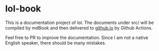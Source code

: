 # lol-book

This is a documentation project of lol.
The documents under src/ will be compiled by mdBook and then delivered to
[github.io](https://akiradeveloper.github.io/lol/) by Github Actions.

Feel free to PR to improve the documentation. Since I am not a native English speaker, there should be many mistakes.